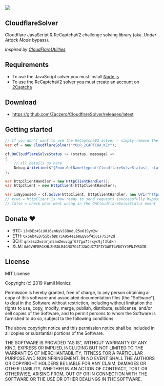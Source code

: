 # ![](https://i.imgur.com/c4FeZHz.png)
## CloudflareSolver

Cloudflare JavaScript & ReCaptchaV2 challenge solving library (aka. *Under Attack Mode* bypass).

*Inspired by [CloudFlareUtilities
](https://github.com/elcattivo/CloudFlareUtilities)*

## Requirements

* To use the JavaScript solver you must install [Node.js](https://nodejs.org/)
* To use the ReCaptchaV2 solver you must create an account on [2Captcha](http://2captcha.com/?from=6591885)

## Download

* https://github.com/Zaczero/CloudflareSolver/releases/latest

## Getting started

```cs
// If you don't want to use the ReCaptchaV2 solver - simply remove the parameter
var cf = new CloudflareSolver("YOUR_2CAPTCHA_KEY");

cf.OnCloudflareSolveStatus += (status, message) =>
{
    // all details go here
    Debug.WriteLine($"{Enum.GetName(typeof(CloudflareSolveStatus), status)} => {message}");
};

var httpClientHandler = new HttpClientHandler();
var httpClient = new HttpClient(httpClientHandler);

var isBypassed = cf.Solve(httpClient, httpClientHandler, new Uri("https://uam.hitmehard.fun/HIT")).Result;
// true = httpClient is now ready to send requests (successfully bypassed)
// false = check what went wrong in the OnCloudflareSolveStatus event
```

## Donate ❤️

* BTC: `1JN8Ez4SiUU16znKyVJ8Bndu25x619ym2w`
* ETH: `0x56b4ED755b7bDD75A954e168EB96f4501F75342d`
* BCH: `qrx5sz2wzdrjn5an2euvqgf677gu7trxyc9jf3ldkn`
* XLM: `GAQVHFBRGXHLZHSDLR4GNG7O4TJ2WQUC7IFZYGAET4VDOYYOPNJWSGIB`

## License

MIT License

Copyright (c) 2019 Kamil Monicz

Permission is hereby granted, free of charge, to any person obtaining a copy
of this software and associated documentation files (the "Software"), to deal
in the Software without restriction, including without limitation the rights
to use, copy, modify, merge, publish, distribute, sublicense, and/or sell
copies of the Software, and to permit persons to whom the Software is
furnished to do so, subject to the following conditions:

The above copyright notice and this permission notice shall be included in all
copies or substantial portions of the Software.

THE SOFTWARE IS PROVIDED "AS IS", WITHOUT WARRANTY OF ANY KIND, EXPRESS OR
IMPLIED, INCLUDING BUT NOT LIMITED TO THE WARRANTIES OF MERCHANTABILITY,
FITNESS FOR A PARTICULAR PURPOSE AND NONINFRINGEMENT. IN NO EVENT SHALL THE
AUTHORS OR COPYRIGHT HOLDERS BE LIABLE FOR ANY CLAIM, DAMAGES OR OTHER
LIABILITY, WHETHER IN AN ACTION OF CONTRACT, TORT OR OTHERWISE, ARISING FROM,
OUT OF OR IN CONNECTION WITH THE SOFTWARE OR THE USE OR OTHER DEALINGS IN THE
SOFTWARE.